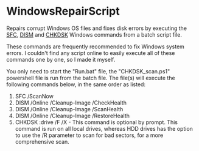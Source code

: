 # WindowsRepairScript
Repairs corrupt Windows OS files and fixes disk errors by executing the [SFC](https://docs.microsoft.com/en-us/windows-server/administration/windows-commands/sfc), [DISM](https://docs.microsoft.com/en-us/windows-hardware/manufacture/desktop/repair-a-windows-image) and [CHKDSK](https://docs.microsoft.com/en-us/windows-server/administration/windows-commands/chkdsk) Windows commands from a batch script file.

These commands are frequently recommended to fix Windows system errors. I couldn't find any script online to easily execute all of these commands one by one, so I made it myself.

You only need to start the "Run.bat" file, the "CHKDSK_scan.ps1" powershell file is run from the batch file. The file(s) will execute the following commands below, in the same order as listed:

1. SFC /ScanNow
2. DISM /Online /Cleanup-Image /CheckHealth
3. DISM /Online /Cleanup-Image /ScanHealth
4. DISM /Online /Cleanup-Image /RestoreHealth
5. CHKDSK :drive /F /X - This command is optional by prompt. This command is run on all local drives, whereas HDD drives has the option to use the /R parameter to scan for bad sectors, for a more comprehensive scan.
